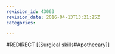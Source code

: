 ```yaml
---
revision_id: 43063
revision_date: 2016-04-13T13:21:25Z
categories:

---
```


#REDIRECT [[Surgical skills#Apothecary]]